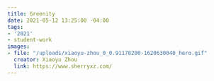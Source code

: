 ```yaml
---
title: Greenity
date: 2021-05-12 13:25:00 -04:00
tags:
- '2021'
- student-work
images:
- file: "/uploads/xiaoyu-zhou_0_0.91178200-1620630040_hero.gif"
  creator: Xiaoyu Zhou
  link: https://www.sherryxz.com/
---
```


